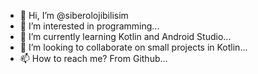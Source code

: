 - 👋 Hi, I’m @siberolojibilisim
- 👀 I’m interested in programming...
- 🌱 I’m currently learning Kotlin and Android Studio...
- 💞️ I’m looking to collaborate on small projects in Kotlin...
- 📫 How to reach me? From Github...

<!---
siberolojibilisim/siberolojibilisim is a ✨ special ✨ repository because its `README.md` (this file) appears on your GitHub profile.
You can click the Preview link to take a look at your changes.
--->
